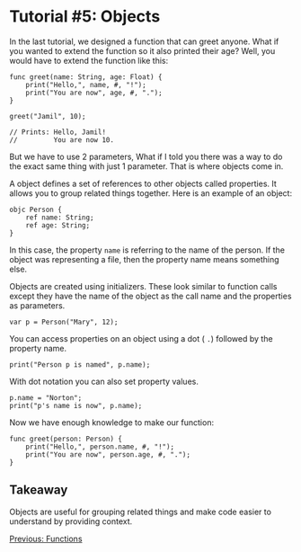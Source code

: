# Tutorial #5: Objects

In the last tutorial, we designed a function that can greet anyone. What if you wanted to extend the function so it also printed their age? Well, you would have to extend the function like this:

```
func greet(name: String, age: Float) {
    print("Hello,", name, #, "!");
    print("You are now", age, #, ".");
}

greet("Jamil", 10);

// Prints: Hello, Jamil!
//         You are now 10.
```

But we have to use 2 parameters, What if I told you there was a way to do the exact same thing with just 1 parameter. That is where objects come in.

A object defines a set of references to other objects called properties. It allows you to group related things together. Here is an example of an object:

```
objc Person {
    ref name: String;
    ref age: String;
}
```

In this case, the property `name` is referring to the name of the person. If the object was representing a file, then the property name means something else.

Objects are created using initializers. These look similar to function calls except they have the name of the object as the call name and the properties as parameters.

```
var p = Person("Mary", 12);
```

You can access properties on an object using a dot ( `.`) followed by the property name.

```
print("Person p is named", p.name);
```

With dot notation you can also set property values.

```
p.name = "Norton";
print("p's name is now", p.name);
```

Now we have enough knowledge to make our function:

```
func greet(person: Person) {
    print("Hello,", person.name, #, "!");
    print("You are now", person.age, #, ".");
}
```

## Takeaway

Objects are useful for grouping related things and make code easier to understand by providing context.

[Previous: Functions](https://github.com/SafelySwift/Swizzle/blob/master/Tutorials/Functions%20(%234).md)
